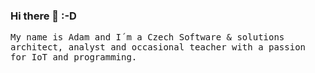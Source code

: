 ### Hi there 👋 :-D
<p>
  <samp>
    My name is Adam and I´m a Czech Software & solutions architect, analyst and occasional teacher with a passion for IoT and programming.
  </samp>
</p>

<!--
**AdamFiser/AdamFiser** is a ✨ _special_ ✨ repository because its `README.md` (this file) appears on your GitHub profile.

Here are some ideas to get you started:

- 🔭 I’m currently working on ...
- 🌱 I’m currently learning ...
- 👯 I’m looking to collaborate on ...
- 🤔 I’m looking for help with ...
- 💬 Ask me about ...
- 📫 How to reach me: ...
- 😄 Pronouns: ...
- ⚡ Fun fact: ...
-->
